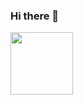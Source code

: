### Hi there 👋




<a href="URL_REDIRECT" target="blank"><img align="center" src="[URL_TO_YOUR_IMAGE](https://media4.giphy.com/media/M9kgjEsLG6LMbYC9dl/giphy.gif?cid=ecf05e47na7329aeu5m8el4gowe4k08rkc55x0vivddtlgsj&rid=giphy.gif&ct=g)" height="100" /></a>


<!--
**christian-madrigal/christian-madrigal** is a ✨ _special_ ✨ repository because its `README.md` (this file) appears on your GitHub profile.

Here are some ideas to get you started:

![image](https://media4.giphy.com/media/M9kgjEsLG6LMbYC9dl/giphy.gif?cid=ecf05e47na7329aeu5m8el4gowe4k08rkc55x0vivddtlgsj&rid=giphy.gif&ct=g)

- 🔭 I’m currently working on ...
- 🌱 I’m currently learning ...
- 👯 I’m looking to collaborate on ...
- 🤔 I’m looking for help with ...
- 💬 Ask me about ...
- 📫 How to reach me: ...
- 😄 Pronouns: ...
- ⚡ Fun fact: ...
-->
